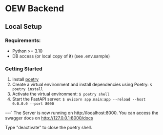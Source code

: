 # OEW Backend

## Local Setup

### Requirements:

- Python >= 3.10
- DB access (or local copy of it) (see .env.sample)

### Getting Started

1. Install [poetry](https://python-poetry.org/)
2. Create a virtual environment and install dependencies using Poetry: `$ poetry install`
3. Activate the virtual environment: `$ poetry shell`
4. Start the FastAPI server: `$ uvicorn app.main:app --reload --host 0.0.0.0 --port 8000`

---`
The Server is now running on http://localhost:8000. You can access the swagger docs on http://127.0.0.1:8000/docs

Type "deactivate" to close the poetry shell.
